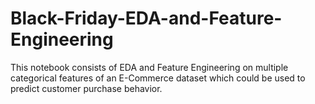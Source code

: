 # Black-Friday-EDA-and-Feature-Engineering
This notebook consists of EDA and Feature Engineering on multiple categorical features of an E-Commerce dataset which could be used to predict customer purchase behavior.
